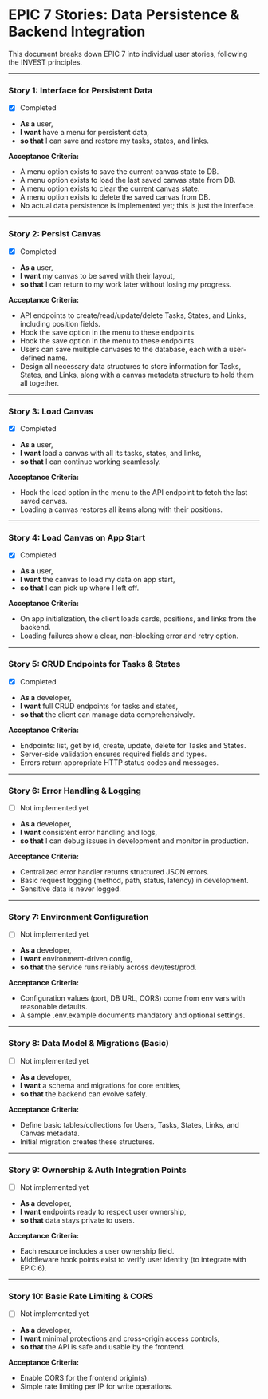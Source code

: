 # EPIC 7 Stories: Data Persistence & Backend Integration

This document breaks down EPIC 7 into individual user stories, following the INVEST principles.

---

### Story 1: Interface for Persistent Data
- [x] Completed

- **As a** user,
- **I want** have a menu for persistent data,
- **so that** I can save and restore my tasks, states, and links.

**Acceptance Criteria:**

- A menu option exists to save the current canvas state to DB.
- A menu option exists to load the last saved canvas state from DB.
- A menu option exists to clear the current canvas state.
- A menu option exists to delete the saved canvas from DB.
- No actual data persistence is implemented yet; this is just the interface.

---

### Story 2: Persist Canvas
- [x] Completed

- **As a** user,
- **I want** my canvas to be saved with their layout,
- **so that** I can return to my work later without losing my progress.

**Acceptance Criteria:**

- API endpoints to create/read/update/delete Tasks, States, and Links, including position fields.
- Hook the save option in the menu to these endpoints.
- Hook the save option in the menu to these endpoints.
- Users can save multiple canvases to the database, each with a user-defined name.
- Design all necessary data structures to store information for Tasks, States, and Links, along with a canvas metadata structure to hold them all together.

---

### Story 3: Load Canvas
- [x] Completed

- **As a** user,
- **I want** load a canvas with all its tasks, states, and links,
- **so that** I can continue working seamlessly.

**Acceptance Criteria:**

- Hook the load option in the menu to the API endpoint to fetch the last saved canvas.
- Loading a canvas restores all items along with their positions.


---

### Story 4: Load Canvas on App Start
- [x] Completed

- **As a** user,
- **I want** the canvas to load my data on app start,
- **so that** I can pick up where I left off.

**Acceptance Criteria:**

- On app initialization, the client loads cards, positions, and links from the backend.
- Loading failures show a clear, non-blocking error and retry option.

---

### Story 5: CRUD Endpoints for Tasks & States
- [x] Completed

- **As a** developer,
- **I want** full CRUD endpoints for tasks and states,
- **so that** the client can manage data comprehensively.

**Acceptance Criteria:**

- Endpoints: list, get by id, create, update, delete for Tasks and States.
- Server-side validation ensures required fields and types.
- Errors return appropriate HTTP status codes and messages.

---

### Story 6: Error Handling & Logging
- [ ] Not implemented yet

- **As a** developer,
- **I want** consistent error handling and logs,
- **so that** I can debug issues in development and monitor in production.

**Acceptance Criteria:**

- Centralized error handler returns structured JSON errors.
- Basic request logging (method, path, status, latency) in development.
- Sensitive data is never logged.

---

### Story 7: Environment Configuration
- [ ] Not implemented yet

- **As a** developer,
- **I want** environment-driven config,
- **so that** the service runs reliably across dev/test/prod.

**Acceptance Criteria:**

- Configuration values (port, DB URL, CORS) come from env vars with reasonable defaults.
- A sample .env.example documents mandatory and optional settings.

---

### Story 8: Data Model & Migrations (Basic)
- [ ] Not implemented yet

- **As a** developer,
- **I want** a schema and migrations for core entities,
- **so that** the backend can evolve safely.

**Acceptance Criteria:**

- Define basic tables/collections for Users, Tasks, States, Links, and Canvas metadata.
- Initial migration creates these structures.

---

### Story 9: Ownership & Auth Integration Points
- [ ] Not implemented yet

- **As a** developer,
- **I want** endpoints ready to respect user ownership,
- **so that** data stays private to users.

**Acceptance Criteria:**

- Each resource includes a user ownership field.
- Middleware hook points exist to verify user identity (to integrate with EPIC 6).

---

### Story 10: Basic Rate Limiting & CORS
- [ ] Not implemented yet

- **As a** developer,
- **I want** minimal protections and cross-origin access controls,
- **so that** the API is safe and usable by the frontend.

**Acceptance Criteria:**

- Enable CORS for the frontend origin(s).
- Simple rate limiting per IP for write operations.
